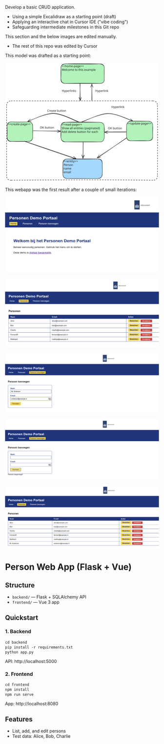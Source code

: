 Develop a basic CRUD application.

- Using a simple Excalidraw as a starting point (draft)
- Applying an interactive chat in Cursor IDE ("vibe coding")
- Safeguarding intermediate milestones in this Git repo

This section and the below images are edited manually.

- The rest of this repo was edited by Cursor

This model was drafted as a starting point:

![](./model.svg)

This webapp was the first result after a couple of small iterations:

![](./webapp-home.png)

![](./webapp-list1.png)

![](./webapp-add.png)

![](./webapp-add-ok.png)

![](./webapp-list2.png)

# Person Web App (Flask + Vue)

## Structure
- `backend/` — Flask + SQLAlchemy API
- `frontend/` — Vue 3 app

## Quickstart

### 1. Backend
```
cd backend
pip install -r requirements.txt
python app.py
```
API: http://localhost:5000

### 2. Frontend
```
cd frontend
npm install
npm run serve
```
App: http://localhost:8080

## Features
- List, add, and edit persons
- Test data: Alice, Bob, Charlie